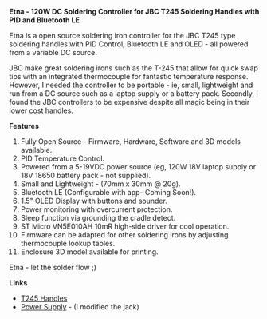 **Etna - 120W DC Soldering Controller for JBC T245 Soldering Handles with PID and Bluetooth LE**

Etna is a open source soldering iron controller for the JBC T245 type soldering handles with PID Control, Bluetooth LE and OLED - all powered from a variable DC source. 

JBC make great soldering irons such as the T-245 that allow for quick swap tips with an integrated thermocouple for fantastic temperature response. However, I needed the controller to be portable - ie, small, lightweight and run from a DC source such as a laptop supply or a battery pack. Secondly, I found the JBC controllers to be expensive despite all magic being in their lower cost handles.

**Features**

1. Fully Open Source - Firmware, Hardware, Software and 3D models available. 
2. PID Temperature Control.
3. Powered from a 5-19VDC power source (eg, 120W 18V laptop supply or 18V 18650 battery pack - not supplied).
4. Small and Lightweight - (70mm x 30mm @ 20g).
5. Bluetooth LE (Configurable with app- Coming Soon!).
6. 1.5" OLED Display with buttons and sounder.
7. Power monitoring with overcurrent protection.
8. Sleep function via grounding the cradle detect.
9. ST Micro VN5E010AH 10mR high-side driver for cool operation.
10. Firmware can be adapted for other soldering irons by adjusting thermocouple lookup tables.
11. Enclosure 3D model available for printing.

Etna - let the solder flow ;) 

**Links**

- [T245 Handles](https://www.jbctools.com/t245-a-general-purpose-handle-product-45-category-5-menu-70.html) 
- [Power Supply](https://www.amazon.co.uk/dp/B01DIY8OTI) - (I modified the jack)
